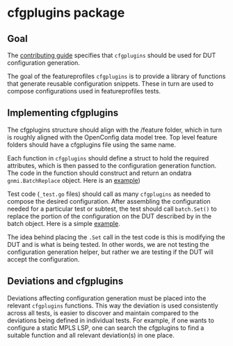 # cfgplugins package

## Goal

The [contributing
guide](https://github.com/openconfig/featureprofiles/blob/main/CONTRIBUTING.md)
specifies that `cfgplugins` should be used for DUT configuration generation.  

The goal of the featureprofiles `cfgplugins` is to provide a library of
functions that generate reusable configuration snippets. These in turn are used
to compose configurations used in featureprofiles tests.  

## Implementing cfgplugins

The cfgplugins structure should align with the /feature folder, which in turn
is roughly aligned with the OpenConfig data model tree.  Top level feature
folders should have a cfgplugins file using the same name.  

Each function in `cfgplugins` should define a struct to hold the required
attributes, which is then passed to the configuration generation function. The
code in the function should construct and return an ondatra `gnmi.BatchReplace`
object. Here is an
[example](https://github.com/openconfig/featureprofiles/blob/bc105a443b44d862c70e91112708b5a339c71ae5/internal/cfgplugins/sflow.go#L52))

Test code (`_test.go` files) should call as many `cfgplugins` as needed to
compose the desired configuration.  After assembling the configuration needed
for a particular test or subtest, the test should call `batch.Set()` to replace
the portion of the configuration on the DUT described by in the batch object.
Here is a simple
[example](https://github.com/openconfig/featureprofiles/blob/main/feature/sflow/otg_tests/sflow_base_test/sflow_base_test.go#L212-L215).

The idea behind placing the `.Set` call in the test code is this is modifying
the DUT and is what is being tested.  In other words, we are not testing the
configuration generation helper, but rather we are testing if the DUT will
accept the configuration.

## Deviations and cfgplugins

Deviations affecting configuration generation must be placed into the relevant
`cfgplugins` functions.  This way the deviation is used consistently across all
tests, is easier to discover and maintain compared to the deviations being
defined in individual tests.  For example, if one wants to configure a static
MPLS LSP, one can search the cfgplugins to find a suitable function and all
relevant deviation(s) in one place.
